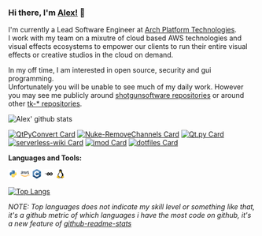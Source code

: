### Hi there, I'm [Alex!](https://www.linkedin.com/in/thealexhughes/) 👋

I'm currently a Lead Software Engineer at [Arch Platform Technologies](https://archpt.io).  
I work with my team on a mixutre of cloud based AWS technologies and visual effects ecosystems to empower our clients to run their entire visual effects or creative studios in the cloud on demand.

In my off time, I am interested in open source, security and gui programming.  
Unfortunately you will be unable to see much of my daily work. However you may see me publicly around [shotgunsoftware repositories](https://github.com/shotgunsoftware) or around other [tk-\* repositories](https://github.com/search?q=tk+shotgun).




![Alex' github stats](https://github-readme-stats-4wlur96go.vercel.app/api?username=ahuge&theme=calm&show_icons=true)


[![QtPyConvert Card](https://github-readme-stats.ahuge.vercel.app/api/pin/?username=digitaldomain&repo=QtPyConvert&theme=calm)](https://github.com/digitaldomain/QtPyConvert)
[![Nuke-RemoveChannels Card](https://github-readme-stats.ahuge.vercel.app/api/pin/?username=Ahuge&repo=Nuke-RemoveChannels&theme=calm)](https://github.com/Ahuge/Nuke-RemoveChannels)
[![Qt.py Card](https://github-readme-stats.ahuge.vercel.app/api/pin/?username=mottosso&repo=Qt.py&theme=calm)](https://github.com/mottosso/Qt.py)
[![serverless-wiki Card](https://github-readme-stats.ahuge.vercel.app/api/pin/?username=Ahuge&repo=serverless-wiki&theme=calm)](https://github.com/Ahuge/serverless-wiki)
[![imod Card](https://github-readme-stats.ahuge.vercel.app/api/pin/?username=Ahuge&repo=imod&theme=calm)](https://github.com/Ahuge/imod)
[![dotfiles Card](https://github-readme-stats.ahuge.vercel.app/api/pin/?username=Ahuge&repo=dotfiles&theme=calm)](https://github.com/Ahuge/dotfiles)


**Languages and Tools:**  

<code><img height="20" src="https://raw.githubusercontent.com/github/explore/80688e429a7d4ef2fca1e82350fe8e3517d3494d/topics/python/python.png"></code>
<code><img height="20" src="https://raw.githubusercontent.com/github/explore/fbceb94436312b6dacde68d122a5b9c7d11f9524/topics/aws/aws.png"></code>
<code><img height="20" src="https://raw.githubusercontent.com/github/explore/80688e429a7d4ef2fca1e82350fe8e3517d3494d/topics/cpp/cpp.png"></code>
<code><img height="20" src="https://raw.githubusercontent.com/github/explore/80688e429a7d4ef2fca1e82350fe8e3517d3494d/topics/go/go.png"></code>
<code><img height="20" src="https://raw.githubusercontent.com/github/explore/087f23463641d25ee971402fa26e3dfb2855edb9/topics/linux/linux.png"></code>  

[![Top Langs](https://github-readme-stats.ahuge.vercel.app/api/top-langs/?username=Ahuge&layout=compact&theme=calm)](https://github.com/Ahuge/Ahuge)  

*NOTE: Top languages does not indicate my skill level or something like that, it's a github metric of which languages i have the most code on github, it's a new feature of [github-readme-stats](https://github.com/anuraghazra/github-readme-stats)*
<!--
**Ahuge/Ahuge** is a ✨ _special_ ✨ repository because its `README.md` (this file) appears on your GitHub profile.

Here are some ideas to get you started:

- 🔭 I’m currently working on ...
- 🌱 I’m currently learning ...
- 👯 I’m looking to collaborate on ...
- 🤔 I’m looking for help with ...
- 💬 Ask me about ...
- 📫 How to reach me: ...
- 😄 Pronouns: ...
- ⚡ Fun fact: ...
-->
